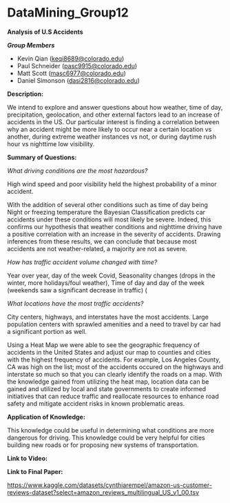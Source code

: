 # DataMining_Group12

**Analysis of U.S Accidents** 

***Group Members*** 

- Kevin Qian (keqi8689@colorado.edu)
- Paul Schneider (pasc9915@colorado.edu)
- Matt Scott (masc6977@colorado.edu)
- Daniel Simonson (dasi2816@colorado.edu)

**Description:**

We intend to explore and answer questions about how weather, time of day, precipitation, geolocation, and other external factors lead to an increase of accidents in the US.  Our particular interest is finding a correlation between why an accident might be more likely to occur near a certain location vs another, during extreme weather instances vs not, or during daytime rush hour vs nighttime low visibility.

**Summary of Questions:**

*What driving conditions are the most hazardous?*

High wind speed and poor visibility held the highest probability of a minor accident.

With the addition of several other conditions such as time of day being Night or freezing temperature the Bayesian Classification predicts car accidents under these conditions will most likely be severe. Indeed, this confirms our hypothesis that weather conditions and nighttime driving have a positive correlation with an increase in the severity of accidents. Drawing inferences from these results, we can conclude that because most accidents are not weather-related, a majority are not as severe. 

*How has traffic accident volume changed with time?*

Year over year, day of the week
Covid, Seasonality changes (drops in the winter, more holidays/foul weather), Time of day and day of the week (weekends saw a significant decrease in traffic) (


*What locations have the most traffic accidents?*

City centers, highways, and interstates have the most accidents. Large population centers with sprawled amenities and a need to travel by car had a significant portion as well.

Using a Heat Map we were able to see the geographic frequency of accidents in the United States and adjust our map to counties and cities with the highest frequency of accidents. For example, Los Angeles County, CA was high on the list; most of the accidents occured on the highways and interstate so much so that you can clearly identify the roads on a map. With the knowledge gained from utilizing the heat map, location data can be gained and utilized by local and state governments to create informed initiatives that can reduce traffic and reallocate resources to enhance road safety and mitigate accident risks in known problematic areas.


**Application of Knowledge:**

This knowledge could be useful in determining what conditions are more dangerous for driving. This knowledge could be very helpful for cities building new roads or for proposing new systems of transportation. 


**Link to Video:**

**Link to Final Paper:**

https://www.kaggle.com/datasets/cynthiarempel/amazon-us-customer-reviews-dataset?select=amazon_reviews_multilingual_US_v1_00.tsv
